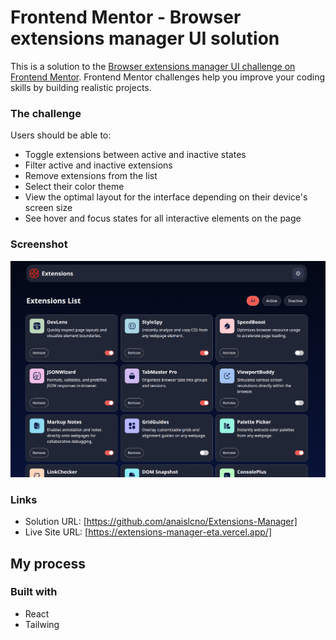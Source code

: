 # Frontend Mentor - Browser extensions manager UI solution

This is a solution to the [Browser extensions manager UI challenge on Frontend Mentor](https://www.frontendmentor.io/challenges/browser-extension-manager-ui-yNZnOfsMAp). Frontend Mentor challenges help you improve your coding skills by building realistic projects.

### The challenge

Users should be able to:

- Toggle extensions between active and inactive states
- Filter active and inactive extensions
- Remove extensions from the list
- Select their color theme
- View the optimal layout for the interface depending on their device's screen size
- See hover and focus states for all interactive elements on the page

### Screenshot

![](./public/images/screenshot-bm.png)

### Links

- Solution URL: [https://github.com/anaislcno/Extensions-Manager]
- Live Site URL: [https://extensions-manager-eta.vercel.app/]

## My process

### Built with

- React
- Tailwing
